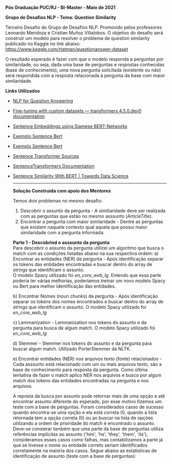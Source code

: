 **Pós Graduação PUC/RJ - BI-Master - Maio de 2021**

**Grupo de Desafios NLP - Tema: Question Similarity**

Terceiro Desafio do Grupo de Desafios NLP. Promovido pelos professores Leonardo Mendoza e Cristian Muñoz Villalobos. O objetivo do desafio será construir um modelo para resolver o problema de question similarity publicado no Kaggle no link abaixo: https://www.kaggle.com/rtatman/questionanswer-dataset

O resultado esperado é fazer com que o modelo responda a perguntas por similaridade, ou seja, dada uma base de perguntas e respostas conhecidas (base de conhecimento), uma nova pergunta solicitada (existente ou não) será respondida com a resposta relacionada à pergunta da base com maior similaridade. 




**Links Utilizados**

- [NLP for Question Answering](https://qa.fastforwardlabs.com/)

- [Fine-tuning with custom datasets — transformers 4.5.0.dev0 documentation](https://huggingface.co/transformers/custom_datasets.html#question-answering-with-squad-2-0)

- [Sentence Embeddings using Siamese BERT-Networks](https://arxiv.org/pdf/1908.10084.pdf)

- [Exemplo Sentence Bert](https://colab.research.google.com/github/joeddav/blog/blob/master/_notebooks/2020-05-29-ZSL.ipynb#scrollTo=SM-4kizTBy9j)

- [Exemplo Sentence Bert](https://colab.research.google.com/github/joeddav/blog/blob/master/_notebooks/2020-05-29-ZSL.ipynb#scrollTo=SM-4kizTBy9j)

- [Sentence Transformer Sources](https://github.com/UKPLab/sentence-transformers)

- [SentenceTransformers Documentation](https://www.sbert.net/index.html)

- [Sentence Similarity With BERT | Towards Data Science](https://towardsdatascience.com/bert-for-measuring-text-similarity-eec91c6bf9e1)

  
  ---
  
  **Solução Construida com apoio dos Mentores**
  
  Temos dois problemas no mesmo desafio:
    1) Descobrir o assunto da pergunta - A similiaridade deve ser realizada com as perguntas que estão no mesmo asssunto (*ArticleTitle*). 
    2) Encontrar a pergunta com maior similaridade - Dentre as perguntas que existem naquele contexto qual aquela que possui maior similaridade com a pergunta informada.
  
  **Parte 1 - Descobrind o asssunto da pergunta**  
  Para descobrir o assunto da pergunta utilizei um algoritmo que busca o match com as condições listadas abaixo na sua respectiva ordem:
    a) Encontrar as entidades (NER) da pergunta - Após identificação separar os tokens das entidades encontradas e buscar dentro do array de strings que identificam o assunto.  
    O modelo Spacy utilizado foi *en_core_web_lg*. Entendo que essa parte poderia ter várias melhorias, poderiamos treinar um novo modelo Spacy ou Bert para melhor identificação das entidades.
    
    b) Encontrar Nomes (noun chunks) da pergunta - Após identificação separar os tokens dos nomes encontrados e buscar dentro do array de strings que identificam o assunto.
    O modelo Spacy utilizado foi *en_core_web_lg*
    
    c) Lemmanization - Lemmanization nos tokens do assunto e da pergunta para busca de algum match.
    O modelo Spacy utilizado foi *en_core_web_lg*
    
    d) Stemmer - Stemmer nos tokens do assunto e da pergunta para buscar algum match.
    Utilizado PorterStemmer da NLTK.
    
    e) Encontrar entidades (NER) nos arquivos texto (fonte) relacionados - Cada asssunto está relacionado com um ou mais arquivos texto, são a base de conhecimento para resposta da pergunta. Como última tentativa de fazer o match aplico NER nos arquivos e busco por algum match dos tokens das entidades encontradas na pergunta e nos arquivos.
    
    A reposta da busca por assunto pode retornar mais de uma opção e até encontrar assunto diferente do esperado, por esse motivo fizemos um teste com a base de perguntas. Foram considerados casso de sucesso quando encontra-se uma opção e ela está correta (I), quando a lista retornada tem a opção correta (II) ou ao buscar na lista de opções utiilzando a ordem de prioridade do match é encontrado o assunto. 
    Deve-se consierar também que uma parte da base de perguntas utiliza referências implícitas ao assunto ('him', 'he', 'they', 'them', 'its'), consideramos esses casos como falhas, mas contabilizamos a parte já que se tivesse o nome ou entidade correto seriam identificados corretamente na maioria dos casos.
    Segue abaixo as estatisticas de identificação de assunto (teste com a base de perguntas):
    
    
   
  
  
  
  
  

